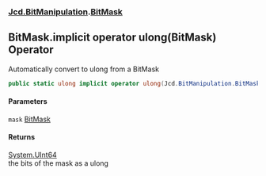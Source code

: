 ### [Jcd.BitManipulation](Jcd.BitManipulation.md 'Jcd.BitManipulation').[BitMask](Jcd.BitManipulation.BitMask.md 'Jcd.BitManipulation.BitMask')

## BitMask.implicit operator ulong(BitMask) Operator

Automatically convert to ulong from a BitMask

```csharp
public static ulong implicit operator ulong(Jcd.BitManipulation.BitMask mask);
```
#### Parameters

<a name='Jcd.BitManipulation.BitMask.op_Implicitulong(Jcd.BitManipulation.BitMask).mask'></a>

`mask` [BitMask](Jcd.BitManipulation.BitMask.md 'Jcd.BitManipulation.BitMask')

#### Returns
[System.UInt64](https://docs.microsoft.com/en-us/dotnet/api/System.UInt64 'System.UInt64')  
the bits of the mask as a ulong